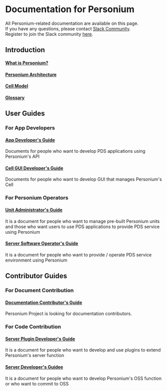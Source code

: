 # Documentation for Personium  

All Personium-related documentation are available on this page.  
If you have any questions, please contact [Slack Community](https://personium-io.slack.com/).  
Register to join the Slack community [here](https://join.slack.com/t/personium-io/shared_invite/enQtNDA4OTg1MzI3NjM3LTIwNjVkZjZkZDVlNTQ2NjFmZTFjMTljMzAwNzk0ZjQ0MGJhMDIzOGIxN2UyZmMxYTkwMzIzOTU5ZmZkMmEyNzE).  

## Introduction  
#### [What is Personium?](./overview/001_Introduction.md)
#### [Personium Architecture](./user_guide/001_Personium_Architecture.md)
#### [Cell Model](./user_guide/005_Model_construction.md)
#### [Glossary](./user_guide/008_Glossary.md)


## User Guides  
### For App Developers  
#### [App Developer's Guide](./app-developer/)  
Documents for people who want to develop PDS applications using Personium's API

#### [Cell GUI Developer's Guide](./cell-gui-developer/)  
Documents for people who want to develop GUI that manages Personium's Cell


### For Personium Operators  

#### [Unit Administrator's Guide](./unit-administrator/)  
It is a document for people who want to manage pre-built Personium units and those who want users to use PDS applications to provide PDS service using Personium

#### [Server Software Operator's Guide](./server-operator/)  
It is a document for people who want to provide / operate PDS service environment using Personium



## Contributor Guides  
### For Document Contribution  

#### [Documentation Contributor's Guide](./document-writer/)  
Personium Project is looking for documentation contributors.

### For Code Contribution  

#### [Server Plugin Developer's Guide](./plugin-developer/)  
It is a document for people who want to develop and use plugins to extend Personium's server function
#### [Server Developer's Guidee](./software-developer/)  
It is a document for people who want to develop Personium's OSS function or who want to commit to OSS

